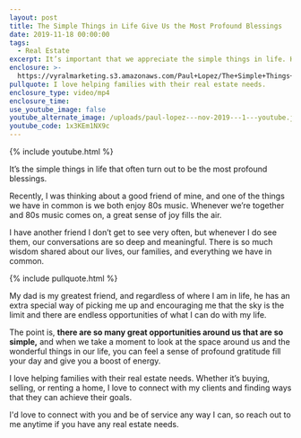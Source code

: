 ```yaml
---
layout: post
title: The Simple Things in Life Give Us the Most Profound Blessings
date: 2019-11-18 00:00:00
tags:
  - Real Estate
excerpt: It’s important that we appreciate the simple things in life. Here’s why.
enclosure: >-
  https://vyralmarketing.s3.amazonaws.com/Paul+Lopez/The+Simple+Things+in+Life+Give+Us+the+Most+Profound+Blessings.mp4
pullquote: I love helping families with their real estate needs.
enclosure_type: video/mp4
enclosure_time:
use_youtube_image: false
youtube_alternate_image: /uploads/paul-lopez---nov-2019---1---youtube.jpg
youtube_code: 1x3KEm1NX9c
---
```


{% include youtube.html %}

It’s the simple things in life that often turn out to be the most profound blessings.&nbsp;

Recently, I was thinking about a good friend of mine, and one of the things we have in common is we both enjoy 80s music. Whenever we’re together and 80s music comes on, a great sense of joy fills the air.&nbsp;

I have another friend I don’t get to see very often, but whenever I do see them, our conversations are so deep and meaningful. There is so much wisdom shared about our lives, our families, and everything we have in common.

{% include pullquote.html %}

My dad is my greatest friend, and regardless of where I am in life, he has an extra special way of picking me up and encouraging me that the sky is the limit and there are endless opportunities of what I can do with my life.&nbsp;

The point is, **there are so many great opportunities around us that are so simple,** and when we take a moment to look at the space around us and the wonderful things in our life, you can feel a sense of profound gratitude fill your day and give you a boost of energy.&nbsp;

I love helping families with their real estate needs. Whether it’s buying, selling, or renting a home, I love to connect with my clients and finding ways that they can achieve their goals.&nbsp;

I'd love to connect with you and be of service any way I can, so reach out to me anytime if you have any real estate needs.